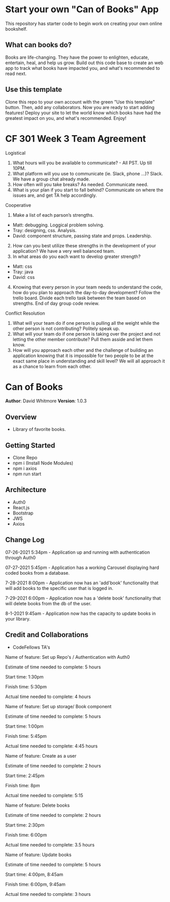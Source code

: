 # Start your own "Can of Books" App

This repository has starter code to begin work on creating your own online bookshelf.

## What can books do?

Books are life-changing. They have the power to enlighten, educate, entertain, heal, and help us grow. Build out this code base to create an web app to track what books have impacted you, and what's recommended to read next.

## Use this template

Clone this repo to your own account with the green "Use this template" button. Then, add any collaborators. Now you are ready to start adding features! Deploy your site to let the world know which books have had the greatest impact on you, and what's recommended. Enjoy!

# CF 301 Week 3 Team Agreement

Logistical
1. What hours will you be available to communicate? - All PST. Up till 10PM.
2. What platform will you use to communicate (ie. Slack, phone …)? Slack. We have a group chat already made.
3. How often will you take breaks? As needed. Communicate need. 
4. What is your plan if you start to fall behind? Communicate on where the issues are, and get TA help accordingly.

Cooperative
1. Make a list of each parson’s strengths.
  - Matt: debugging. Loggical problem solving.
  - Tray: designing, css. Analysis.
  - David: component structure, passing state and props. Leadership.
2. How can you best utilize these strengths in the development of your application? We have a very well balanced team.
3. In what areas do you each want to develop greater strength? 
  - Matt: css
  - Tray: java
  - David: css
4. Knowing that every person in your team needs to understand the code, how do you plan to approach the day-to-day development? Follow the trello board. Divide each trello task between the team based on strengths. End of day group code review.

Conflict Resolution
1. What will your team do if one person is pulling all the weight while the other person is not contributing? Politely speak up. 
2. What will your team do if one person is taking over the project and not letting the other member contribute? Pull them asside and let them know. 
3. How will you approach each other and the challenge of building an application knowing that it is impossible for two people to be at the exact same place in understanding and skill level? We will all approach it as a chance to learn from each other.

# Can of Books

**Author**: David Whitmore
**Version**: 1.0.3 

## Overview

 - Library of favorite books.

## Getting Started

  - Clone Repo
  - npm i (Install Node Modules)
  - npm i axios
  - npm run start

## Architecture
  - Auth0
  - React.js
  - Bootstrap
  - JWS
  - Axios

## Change Log

07-26-2021 5:34pm - Application up and running with authentication through Auth0

07-27-2021 5:45pm - Application has a working Carousel displaying hard coded books from a database.

7-28-2021 8:00pm - Application now has an 'add'book' functionality that will add books to the specific user that is logged in.

7-29-2021 6:00pm - Application now has a 'delete book' functionality that will delete books from the db of the user.

8-1-2021 9:45am - Application now has the capacity to update books in your library.

## Credit and Collaborations
  - CodeFellows TA's

Name of feature: Set up Repo's / Authentication with Auth0

Estimate of time needed to complete: 5 hours

Start time: 1:30pm

Finish time: 5:30pm

Actual time needed to complete: 4 hours


Name of feature: Set up storage/ Book component

Estimate of time needed to complete: 5 hours

Start time: 1:00pm

Finish time: 5:45pm

Actual time needed to complete: 4:45 hours

Name of feature: Create as a user

Estimate of time needed to complete: 2 hours

Start time: 2:45pm

Finish time:  8pm

Actual time needed to complete: 5:15

Name of feature: Delete books

Estimate of time needed to complete: 2 hours

Start time: 2:30pm

Finish time: 6:00pm

Actual time needed to complete: 3.5 hours

Name of feature: Update books

Estimate of time needed to complete: 5 hours

Start time: 4:00pm, 8:45am

Finish time: 6:00pm, 9:45am

Actual time needed to complete: 3 hours
